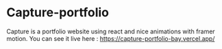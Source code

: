 # Capture-portfolio

Capture is a portfolio website using react and nice animations with framer motion. 
You can see it live here : https://capture-portfolio-bay.vercel.app/
